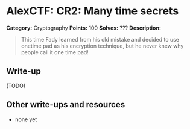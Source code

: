 # AlexCTF: CR2: Many time secrets

**Category:** Cryptography
**Points:** 100
**Solves:** ???
**Description:**

> This time Fady learned from his old mistake and decided to use onetime pad as
> his encryption technique, but he never knew why people call it one time pad!

## Write-up

(TODO)

## Other write-ups and resources

 * none yet
